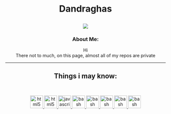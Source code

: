 <h1 align="center" id="name">Dandraghas</h1>

<h2 align="center">
  <a href="https://git.io/typing-svg">
    <img src="https://readme-typing-svg.herokuapp.com?&size=30?random=true&center=true&lines=I+use+Arch+BTW;*explodes*">
  </a>
</h2>

### <h3 align="center">About Me:</h3>

<p align="center">
  Hi
  <br>
  There not to much, on this page, almost all of my repos are  private
</p>

<hr>

<h2 align="center">Things i may know:</h2><br>
<p align="center">
  <a href="https://www.w3.org/html/" target="_blank" rel="noreferrer">
    <img
      src="https://cdn.jsdelivr.net/gh/devicons/devicon/icons/html5/html5-original.svg"
      alt="html5"
      width="40"
      height="40"
    />
  </a>
    <a href="https://www.w3.org/html/" target="_blank" rel="noreferrer">
    <img
      src="https://cdn.jsdelivr.net/gh/devicons/devicon/icons/css3/css3-original.svg"
      alt="html5"
      width="40"
      height="40"
    />
  </a>
  <a
    href="https://developer.mozilla.org/en-US/docs/Web/JavaScript"
    target="_blank"
    rel="noreferrer"
  >
    <img
      src="https://cdn.jsdelivr.net/gh/devicons/devicon/icons/javascript/javascript-original.svg"
      alt="javascript"
      width="40"
      height="40"
    />
  </a>
  <a href="https://nextjs.org/" target="_blank" rel="noreferrer">
    <img
      src="https://cdn.jsdelivr.net/gh/devicons/devicon/icons/nextjs/nextjs-original.svg"
      alt="bash"
      width="40"
      height="40"
    />
  </a>
  <a href="https://react.dev/" target="_blank" rel="noreferrer">
    <img
      src="https://cdn.jsdelivr.net/gh/devicons/devicon/icons/react/react-original.svg"
      alt="bash"
      width="40"
      height="40"
    />
  </a>
    <a href="https://www.lua.org/" target="_blank" rel="noreferrer">
    <img
      src="https://cdn.jsdelivr.net/gh/devicons/devicon/icons/lua/lua-original-wordmark.svg"
      alt="bash"
      width="40"
      height="40"
    />
  </a>
      <a href="https://nodejs.org/" target="_blank" rel="noreferrer">
    <img
      src="https://cdn.jsdelivr.net/gh/devicons/devicon/icons/nodejs/nodejs-original.svg"
      alt="bash"
      width="40"
      height="40"
    />
  </a>
    </a>
      <a href="https://www.electronjs.org/" target="_blank" rel="noreferrer">
    <img
      src="https://cdn.jsdelivr.net/gh/devicons/devicon/icons/electron/electron-original.svg"
      alt="bash"
      width="40"
      height="40"
    />
  </a>
</p>
